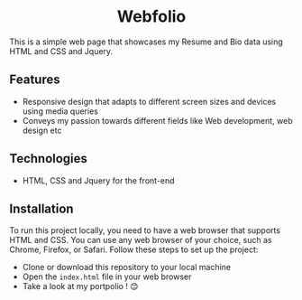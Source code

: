<h1 align="center"> Webfolio</h1>

This is a simple web page that showcases my Resume and Bio data using HTML and CSS and Jquery.

## Features

- Responsive design that adapts to different screen sizes and devices using media queries
- Conveys my passion towards different fields like Web development, web design etc

## Technologies

- HTML, CSS and Jquery for the front-end

## Installation

To run this project locally, you need to have a web browser that supports HTML and CSS. You can use any web browser of your choice, such as Chrome, Firefox, or Safari. Follow these steps to set up the project:

- Clone or download this repository to your local machine
- Open the `index.html` file in your web browser
- Take a look at my portpolio ! 😊

